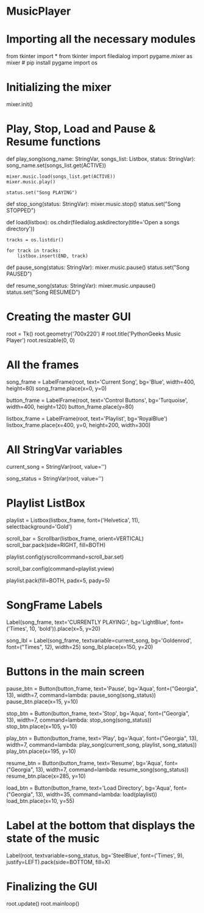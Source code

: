 # MusicPlayer
# Importing all the necessary modules
from tkinter import *
from tkinter import filedialog
import pygame.mixer as mixer        # pip install pygame
import os

# Initializing the mixer
mixer.init()

# Play, Stop, Load and Pause & Resume functions
def play_song(song_name: StringVar, songs_list: Listbox, status: StringVar):
    song_name.set(songs_list.get(ACTIVE))

    mixer.music.load(songs_list.get(ACTIVE))
    mixer.music.play()

    status.set("Song PLAYING")


def stop_song(status: StringVar):
    mixer.music.stop()
    status.set("Song STOPPED")


def load(listbox):
    os.chdir(filedialog.askdirectory(title='Open a songs directory'))

    tracks = os.listdir()

    for track in tracks:
        listbox.insert(END, track)


def pause_song(status: StringVar):
    mixer.music.pause()
    status.set("Song PAUSED")


def resume_song(status: StringVar):
    mixer.music.unpause()
    status.set("Song RESUMED")


# Creating the master GUI
root = Tk()
root.geometry('700x220')     #
root.title('PythonGeeks Music Player')
root.resizable(0, 0)

# All the frames
song_frame = LabelFrame(root, text='Current Song', bg='Blue', width=400, height=80)
song_frame.place(x=0, y=0)

button_frame = LabelFrame(root, text='Control Buttons', bg='Turquoise', width=400, height=120)
button_frame.place(y=80)

listbox_frame = LabelFrame(root, text='Playlist', bg='RoyalBlue')
listbox_frame.place(x=400, y=0, height=200, width=300)

# All StringVar variables
current_song = StringVar(root, value='<Not selected>')

song_status = StringVar(root, value='<Not Available>')

# Playlist ListBox
playlist = Listbox(listbox_frame, font=('Helvetica', 11), selectbackground='Gold')

scroll_bar = Scrollbar(listbox_frame, orient=VERTICAL)
scroll_bar.pack(side=RIGHT, fill=BOTH)

playlist.config(yscrollcommand=scroll_bar.set)

scroll_bar.config(command=playlist.yview)

playlist.pack(fill=BOTH, padx=5, pady=5)

# SongFrame Labels
Label(song_frame, text='CURRENTLY PLAYING:', bg='LightBlue', font=('Times', 10, 'bold')).place(x=5, y=20)

song_lbl = Label(song_frame, textvariable=current_song, bg='Goldenrod', font=("Times", 12), width=25)
song_lbl.place(x=150, y=20)

# Buttons in the main screen
pause_btn = Button(button_frame, text='Pause', bg='Aqua', font=("Georgia", 13), width=7,
                    command=lambda: pause_song(song_status))
pause_btn.place(x=15, y=10)

stop_btn = Button(button_frame, text='Stop', bg='Aqua', font=("Georgia", 13), width=7,
                  command=lambda: stop_song(song_status))
stop_btn.place(x=105, y=10)

play_btn = Button(button_frame, text='Play', bg='Aqua', font=("Georgia", 13), width=7,
                  command=lambda: play_song(current_song, playlist, song_status))
play_btn.place(x=195, y=10)

resume_btn = Button(button_frame, text='Resume', bg='Aqua', font=("Georgia", 13), width=7,
                    command=lambda: resume_song(song_status))
resume_btn.place(x=285, y=10)

load_btn = Button(button_frame, text='Load Directory', bg='Aqua', font=("Georgia", 13), width=35,
                  command=lambda: load(playlist))
load_btn.place(x=10, y=55)

# Label at the bottom that displays the state of the music
Label(root, textvariable=song_status, bg='SteelBlue', font=('Times', 9), justify=LEFT).pack(side=BOTTOM, fill=X)

# Finalizing the GUI
root.update()
root.mainloop()
